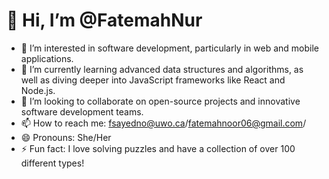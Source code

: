 # 👋 Hi, I’m @FatemahNur

- 👀 I’m interested in software development, particularly in web and mobile applications.
- 🌱 I’m currently learning advanced data structures and algorithms, as well as diving deeper into JavaScript frameworks like React and Node.js.
- 💞️ I’m looking to collaborate on open-source projects and innovative software development teams.
- 📫 How to reach me: fsayedno@uwo.ca/fatemahnoor06@gmail.com/ 
- 😄 Pronouns: She/Her
- ⚡ Fun fact: I love solving puzzles and have a collection of over 100 different types!

<!---
FatemahNur/FatemahNur is a ✨ special ✨ repository because its `README.md` (this file) appears on your GitHub profile.

--->
